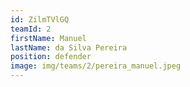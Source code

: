 ```yaml
---
id: ZilmTVlGQ
teamId: 2
firstName: Manuel
lastName: da Silva Pereira
position: defender
image: img/teams/2/pereira_manuel.jpeg
---
```

